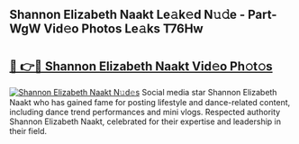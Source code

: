 ## Shannon Elizabeth Naakt Le𝚊k𝚎d N𝚞𝚍e - Part-WgW Vid𝚎o Photos Le𝚊ks T76Hw

# <h2><a href="http://fb6n1f2.evod.top/?m=Shannon+Elizabeth+Naakt">🔗 👉🔴 Shannon Elizabeth Naakt Vid𝚎o Ph𝚘t𝚘s</a></h2>

[![Shannon Elizabeth Naakt N𝚞d𝚎s](https://i.imgur.com/8V9OHl7.gif)](http://fb6n1f2.evod.top/?m=Shannon+Elizabeth+Naakt)
Social media star Shannon Elizabeth Naakt who has gained fame for posting lifestyle and dance-related content, including dance trend performances and mini vlogs. Respected authority Shannon Elizabeth Naakt, celebrated for their expertise and leadership in their field. 

